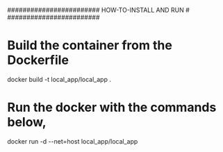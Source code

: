 ########################
HOW-TO-INSTALL AND RUN #
########################

# Build the container from the Dockerfile
docker build -t local_app/local_app .

# Run the docker with the commands below, 
docker run -d --net=host local_app/local_app



